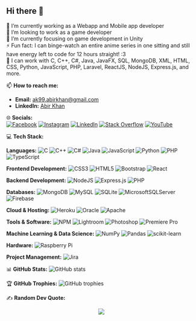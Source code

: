 ## Hi there 👋

👯 I’m currently working as a Webapp and Mobile app developer  
🔭 I’m looking to work as a game developer  
🌱 I’m currently focusing on game development in Unity  
⚡ Fun fact: I can binge-watch an entire anime series in one sitting and still have energy left to code for 12 hours straight! :3  
💫 I can work with C, C++, C#, Java, JavaFX, SQL, MongoDB, XML, HTML, CSS, Python, JavaScript, PHP, Laravel, ReactJS, NodeJS, Express.js, and more.

📫 **How to reach me:**
- **Email:** [ak99.abirkhan@gmail.com](mailto:ak99.abirkhan@gmail.com)
- **LinkedIn:** [Abir Khan](https://www.linkedin.com/in/abirkhan-zero/)

🌐 **Socials:**  
[![Facebook](https://img.shields.io/badge/Facebook-%231877F2.svg?logo=facebook&logoColor=white)](https://www.facebook.com/aceares.zero/) 
[![Instagram](https://img.shields.io/badge/Instagram-%23E4405F.svg?logo=instagram&logoColor=white)](https://www.instagram.com/aceares.zero/) 
[![LinkedIn](https://img.shields.io/badge/LinkedIn-%230077B5.svg?logo=linkedin&logoColor=white)](https://www.linkedin.com/in/abirkhan-zero/)
[![Stack Overflow](https://img.shields.io/badge/Stack%20Overflow-%23F58025.svg?logo=stackoverflow&logoColor=white)](https://stackoverflow.com/users/userid) 
[![YouTube](https://img.shields.io/badge/YouTube-%23FF0000.svg?logo=youtube&logoColor=white)](https://youtube.com/user/userid)

💻 **Tech Stack:**

**Languages:**
![C](https://img.shields.io/badge/C-00599C?style=flat&logo=c&logoColor=white)
![C++](https://img.shields.io/badge/C++-00599C?style=flat&logo=cplusplus&logoColor=white)
![C#](https://img.shields.io/badge/C%23-239120?style=flat&logo=csharp&logoColor=white)
![Java](https://img.shields.io/badge/Java-%23ED8B00.svg?style=flat&logo=java&logoColor=white)
![JavaScript](https://img.shields.io/badge/JavaScript-%23323330.svg?style=flat&logo=javascript&logoColor=%23F7DF1E)
![Python](https://img.shields.io/badge/Python-FFD43B?style=flat&logo=python&logoColor=blue)
![PHP](https://img.shields.io/badge/PHP-777BB4?style=flat&logo=php&logoColor=white)
![TypeScript](https://img.shields.io/badge/TypeScript-%23007ACC.svg?style=flat&logo=typescript&logoColor=white)

**Frontend Development:**
![CSS3](https://img.shields.io/badge/CSS3-%231572B6.svg?style=flat&logo=css3&logoColor=white)
![HTML5](https://img.shields.io/badge/HTML5-E34F26?style=flat&logo=html5&logoColor=white)
![Bootstrap](https://img.shields.io/badge/bootstrap-%23563D7C.svg?style=flat&logo=bootstrap&logoColor=white)
![React](https://img.shields.io/badge/React-%2320232a.svg?style=flat&logo=react&logoColor=%2361DAFB)

**Backend Development:**
![NodeJS](https://img.shields.io/badge/Node.js-43853D?style=flat&logo=node.js&logoColor=white)
![Express.js](https://img.shields.io/badge/Express.js-000000?style=flat&logo=express&logoColor=white)
![PHP](https://img.shields.io/badge/PHP-777BB4?style=flat&logo=php&logoColor=white)

**Databases:**
![MongoDB](https://img.shields.io/badge/MongoDB-47A248?style=flat&logo=mongodb&logoColor=white)
![MySQL](https://img.shields.io/badge/MySQL-00000F?style=flat&logo=mysql&logoColor=white)
![SQLite](https://img.shields.io/badge/SQLite-07405E?style=flat&logo=sqlite&logoColor=white)
![MicrosoftSQLServer](https://img.shields.io/badge/SQL%20Server-CC2927?style=flat&logo=microsoft-sql-server&logoColor=white)
![Firebase](https://img.shields.io/badge/firebase-ffca28?style=flat&logo=firebase&logoColor=black)

**Cloud & Hosting:**
![Heroku](https://img.shields.io/badge/Heroku-430098?style=flat&logo=heroku&logoColor=white)
![Oracle](https://img.shields.io/badge/Oracle-F80000?style=flat&logo=oracle&logoColor=white)
![Apache](https://img.shields.io/badge/Apache-D22128?style=flat&logo=apache&logoColor=white)

**Tools & Software:**
![NPM](https://img.shields.io/badge/NPM-CB3837?style=flat&logo=npm&logoColor=white)
![Lightroom](https://img.shields.io/badge/Adobe%20Lightroom-31A8FF.svg?style=flat&logo=Adobe%20Lightroom&logoColor=white)
![Photoshop](https://img.shields.io/badge/Adobe%20Photoshop-31A8FF.svg?style=flat&logo=Adobe%20Photoshop&logoColor=white)
![Premiere Pro](https://img.shields.io/badge/Adobe%20Premiere%20Pro-9999FF.svg?style=flat&logo=Adobe%20Premiere%20Pro&logoColor=white)

**Machine Learning & Data Science:**
![NumPy](https://img.shields.io/badge/Numpy-013243?style=flat&logo=numpy&logoColor=white)
![Pandas](https://img.shields.io/badge/Pandas-150458?style=flat&logo=pandas&logoColor=white)
![scikit-learn](https://img.shields.io/badge/scikit--learn-F7931E?style=flat&logo=scikit-learn&logoColor=white)

**Hardware:**
![Raspberry Pi](https://img.shields.io/badge/Raspberry%20Pi-C51A4A?style=flat&logo=Raspberry%20Pi&logoColor=white)

**Project Management:**
![Jira](https://img.shields.io/badge/Jira-0052CC?style=flat&logo=jira&logoColor=white)

📊 **GitHub Stats:**
![GitHub stats](https://github-readme-stats.vercel.app/api?username=abirkhan-zero&show_icons=true&theme=radical)

🏆 **GitHub Trophies:**
![GitHub trophies](https://github-profile-trophy.vercel.app/?username=abirkhan-zero&theme=onedark)

✍️ **Random Dev Quote:**
<p align="center">
  <img src="https://quotes-github-readme.vercel.app/api?type=horizontal&theme=radical"/>
</p>
